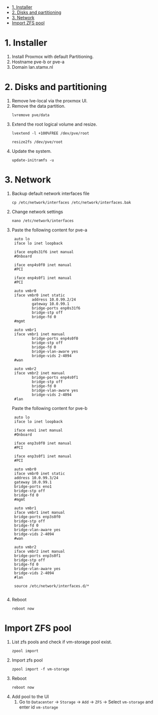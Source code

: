 - [1. Installer](#1-installer)
- [2. Disks and partitioning](#2-disks-and-partitioning)
- [3. Network](#3-network)
- [Import ZFS pool](#import-zfs-pool)


# 1. Installer
1. Install Proxmox with default Partitioning.
2. Hostname pve-b or pve-a
3. Domain lan.stamx.nl

# 2. Disks and partitioning
1. Remove lve-local via the proxmox UI.
2. Remove the data partition.
   ```
   lvremove pve/data
   ```
3. Extend the root logical volume and resize.
   ```
   lvextend -l +100%FREE /dev/pve/root
   ```
   ```
   resize2fs /dev/pve/root
   ```
4. Update the system.
   ```
   update-initramfs -u
   ```

# 3. Network
1. Backup default network interfaces file
   ```
   cp /etc/network/interfaces /etc/network/interfaces.bak
   ```
2. Change network settings
   ```
   nano /etc/network/interfaces
   ```
3. Paste the following content for pve-a
   ```
    auto lo
    iface lo inet loopback

    iface enp0s31f6 inet manual
    #Onboard

    iface enp4s0f0 inet manual
    #PCI

    iface enp4s0f1 inet manual
    #PCI

    auto vmbr0
    iface vmbr0 inet static
            address 10.0.99.2/24
            gateway 10.0.99.1
            bridge-ports enp0s31f6
            bridge-stp off
            bridge-fd 0
    #mgmt

    auto vmbr1
    iface vmbr1 inet manual
            bridge-ports enp4s0f0
            bridge-stp off
            bridge-fd 0
            bridge-vlan-aware yes
            bridge-vids 2-4094
    #wan

    auto vmbr2
    iface vmbr2 inet manual
            bridge-ports enp4s0f1
            bridge-stp off
            bridge-fd 0
            bridge-vlan-aware yes
            bridge-vids 2-4094
    #lan
   ```

   Paste the following content for pve-b
   ```
    auto lo
    iface lo inet loopback

    iface eno1 inet manual
    #Onboard

    iface enp3s0f0 inet manual
    #PCI

    iface enp3s0f1 inet manual
    #PCI

    auto vmbr0
    iface vmbr0 inet static
    address 10.0.99.3/24
    gateway 10.0.99.1
    bridge-ports eno1
    bridge-stp off
    bridge-fd 0
    #mgmt

    auto vmbr1
    iface vmbr1 inet manual
    bridge-ports enp3s0f0
    bridge-stp off
    bridge-fd 0
    bridge-vlan-aware yes
    bridge-vids 2-4094
    #wan

    auto vmbr2
    iface vmbr2 inet manual
    bridge-ports enp3s0f1
    bridge-stp off
    bridge-fd 0
    bridge-vlan-aware yes
    bridge-vids 2-4094
    #lan

    source /etc/network/interfaces.d/*
    
   ```

5. Reboot
   ```
   reboot now
   ```

# Import ZFS pool
1. List zfs pools and check if vm-storage pool exist.
   ```
   zpool import
   ```
2. Import zfs pool
   ```
   zpool import -f vm-storage
   ```
3. Reboot
   ```
   reboot now
   ```
4. Add pool to the UI
   1. Go to `Datacenter` -> `Storage` -> `Add` -> `ZFS` -> Select `vm-storage` and enter id `vm-storage`